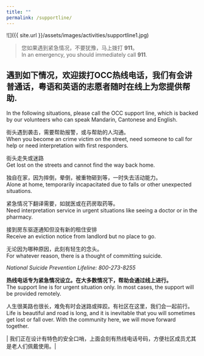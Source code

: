 ```yaml
---
title: ""
permalink: /supportline/
---
```


![]({{ site.url }}/assets/images/activities/supportline1.jpg)

> 您如果遇到紧急情况，不要犹豫，马上拨打 **911**。  
> In an emergency, you should immediately call **911**.  

## 遇到如下情况，欢迎拨打OCC热线电话，我们有会讲普通话，粤语和英语的志愿者随时在线上为您提供帮助.  
In the following situations, please call the OCC support line, which is backed by our volunteers who can speak Mandarin, Cantonese and English.  

街头遇到袭击，需要帮助报警，或与帮助的人沟通。  
When you become an crime victim on the street, need someone to call for help or need interpretation with first responders.  

街头走失或迷路  
Get lost on the streets and cannot find the way back home.  

独自在家，因为摔倒，晕倒，被重物砸到等，一时失去活动能力。  
Alone at home, temporarily incapacitated due to falls or other unexpected situations.  

紧急情况下翻译需要，如就医或在药房取药等。  
Need interpretation service in urgent situations like seeing a doctor or in the pharmacy.  

接到房东驱逐通知但没有新的租住安排  
Receive an eviction notice from landlord but no place to go.  

无论因为哪种原因，此刻有轻生的念头。  
For whatever reason, there is a thought of committing suicide.  

*National Suicide Prevention Lifeline: 800-273-8255*

**热线电话专为紧急情况设立。在大多数情况下，帮助会通过线上进行。**  
The support line is for urgent situation only. In most cases, the support will be provided remotely.  

人生很美路也很长，难免有时会迷路或摔跤。有社区在这里，我们会一起前行。  
Life is beautiful and road is long, and it is inevitable that you will sometimes get lost or fall over. With the community here, we will move forward together.  


| 我们正在设计有特色的安全口哨，上面会刻有热线电话号码，方便社区成员尤其是老人们佩戴使用。|
